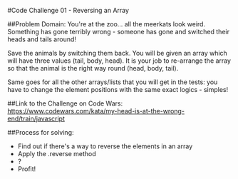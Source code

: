#Code Challenge 01 - Reversing an Array

##Problem Domain:
You're at the zoo... all the meerkats look weird. Something has gone terribly wrong - someone has gone and switched their heads and tails around!

Save the animals by switching them back. You will be given an array which will have three values (tail, body, head). It is your job to re-arrange the array so that the animal is the right way round (head, body, tail).

Same goes for all the other arrays/lists that you will get in the tests: you have to change the element positions with the same exact logics - simples!

##Link to the Challenge on Code Wars:
https://www.codewars.com/kata/my-head-is-at-the-wrong-end/train/javascript

##Process for solving:
- Find out if there's a way to reverse the elements in an array
- Apply the .reverse method
- ?
- Profit!